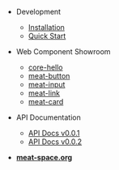 - Development
  - [Installation](installation.md)
  - [Quick Start](quick.md)
  
- Web Component Showroom

  - [core-hello](core-hello.md)
  - [meat-button](meat-button.md)
  - [meat-input](meat-input.md)
  - [meat-link](meat-link.md)
  - [meat-card](meat-card.md)

- API Documentation

  <!-- - [API Docs v0.0.2](/docs/@meatspace/webcomponents/0.0.2/index.html ':ignore') -->
  - <a href="/docs/meatspace/0.0.1/index.html" target="_self">API Docs v0.0.1</a>
  - <a href="/docs/@meatspace/webcomponents/0.0.2/index.html" target="_self">API Docs v0.0.2</a>

- <a href="/index.html" target="_self"><b>meat-space.org</b></a>
 

